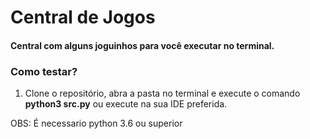 # Central de Jogos 
#### Central com alguns joguinhos para você executar no terminal.

### Como testar?

1. Clone o repositório, abra a pasta no terminal e execute o comando **python3 src.py** ou execute na sua IDE preferida.

OBS: É necessario python 3.6 ou superior
